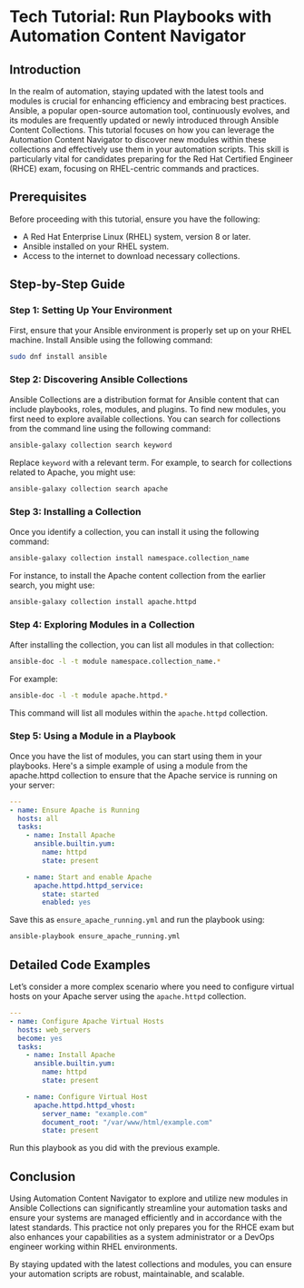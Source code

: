 # Tech Tutorial: Run Playbooks with Automation Content Navigator

## Introduction

In the realm of automation, staying updated with the latest tools and modules is crucial for enhancing efficiency and embracing best practices. Ansible, a popular open-source automation tool, continuously evolves, and its modules are frequently updated or newly introduced through Ansible Content Collections. This tutorial focuses on how you can leverage the Automation Content Navigator to discover new modules within these collections and effectively use them in your automation scripts. This skill is particularly vital for candidates preparing for the Red Hat Certified Engineer (RHCE) exam, focusing on RHEL-centric commands and practices.

## Prerequisites

Before proceeding with this tutorial, ensure you have the following:
- A Red Hat Enterprise Linux (RHEL) system, version 8 or later.
- Ansible installed on your RHEL system.
- Access to the internet to download necessary collections.

## Step-by-Step Guide

### Step 1: Setting Up Your Environment

First, ensure that your Ansible environment is properly set up on your RHEL machine. Install Ansible using the following command:

```bash
sudo dnf install ansible
```

### Step 2: Discovering Ansible Collections

Ansible Collections are a distribution format for Ansible content that can include playbooks, roles, modules, and plugins. To find new modules, you first need to explore available collections. You can search for collections from the command line using the following command:

```bash
ansible-galaxy collection search keyword
```

Replace `keyword` with a relevant term. For example, to search for collections related to Apache, you might use:

```bash
ansible-galaxy collection search apache
```

### Step 3: Installing a Collection

Once you identify a collection, you can install it using the following command:

```bash
ansible-galaxy collection install namespace.collection_name
```

For instance, to install the Apache content collection from the earlier search, you might use:

```bash
ansible-galaxy collection install apache.httpd
```

### Step 4: Exploring Modules in a Collection

After installing the collection, you can list all modules in that collection:

```bash
ansible-doc -l -t module namespace.collection_name.*
```

For example:

```bash
ansible-doc -l -t module apache.httpd.*
```

This command will list all modules within the `apache.httpd` collection.

### Step 5: Using a Module in a Playbook

Once you have the list of modules, you can start using them in your playbooks. Here's a simple example of using a module from the apache.httpd collection to ensure that the Apache service is running on your server:

```yaml
---
- name: Ensure Apache is Running
  hosts: all
  tasks:
    - name: Install Apache
      ansible.builtin.yum:
        name: httpd
        state: present

    - name: Start and enable Apache
      apache.httpd.httpd_service:
        state: started
        enabled: yes
```

Save this as `ensure_apache_running.yml` and run the playbook using:

```bash
ansible-playbook ensure_apache_running.yml
```

## Detailed Code Examples

Let’s consider a more complex scenario where you need to configure virtual hosts on your Apache server using the `apache.httpd` collection.

```yaml
---
- name: Configure Apache Virtual Hosts
  hosts: web_servers
  become: yes
  tasks:
    - name: Install Apache
      ansible.builtin.yum:
        name: httpd
        state: present

    - name: Configure Virtual Host
      apache.httpd.httpd_vhost:
        server_name: "example.com"
        document_root: "/var/www/html/example.com"
        state: present
```

Run this playbook as you did with the previous example.

## Conclusion

Using Automation Content Navigator to explore and utilize new modules in Ansible Collections can significantly streamline your automation tasks and ensure your systems are managed efficiently and in accordance with the latest standards. This practice not only prepares you for the RHCE exam but also enhances your capabilities as a system administrator or a DevOps engineer working within RHEL environments.

By staying updated with the latest collections and modules, you can ensure your automation scripts are robust, maintainable, and scalable.